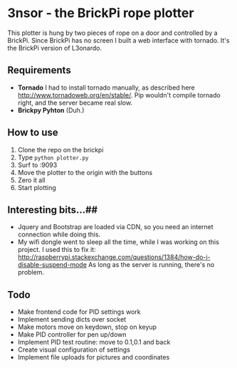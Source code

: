 # 3nsor - the BrickPi rope plotter #

This plotter is hung by two pieces of rope on a door and controlled by a BrickPi. Since BrickPi has no screen I built
a web interface with tornado. It's the BrickPi version of L3onardo.


## Requirements ##
- **Tornado** I had to install tornado manually, as described here http://www.tornadoweb.org/en/stable/. Pip wouldn't compile tornado
right, and the server became real slow.
- **Brickpy Pyhton** (Duh.)

## How to use ##

1. Clone the repo on the brickpi
2. Type `python plotter.py`
3. Surf to <yourbrickpiaddress>:9093
4. Move the plotter to the origin with the buttons
5. Zero it all
6. Start plotting



## Interesting bits...##
- Jquery and Bootstrap are loaded via CDN, so you need an internet connection while doing this.
- My wifi dongle went to sleep all the time, while I was working on this project. I used this to fix it: http://raspberrypi.stackexchange.com/questions/1384/how-do-i-disable-suspend-mode
As long as the server is running, there's no problem.

## Todo ##
- Make frontend code for PID settings work
- Implement sending dicts over socket
- Make motors move on keydown, stop on keyup
- Make PID controller for pen up/down
- Implement PID test routine: move to 0.1,0.1 and back
- Create visual configuration of settings
- Implement file uploads for pictures and coordinates

